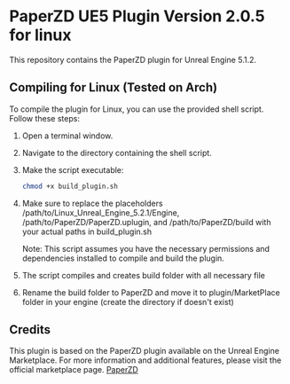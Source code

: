 # PaperZD UE5 Plugin Version 2.0.5 for linux

This repository contains the PaperZD plugin for Unreal Engine 5.1.2.

## Compiling for Linux (Tested on Arch)

To compile the plugin for Linux, you can use the provided shell script. Follow these steps:

1. Open a terminal window.

2. Navigate to the directory containing the shell script.

3. Make the script executable:
   ```bash
   chmod +x build_plugin.sh

4. Make sure to replace the placeholders /path/to/Linux_Unreal_Engine_5.2.1/Engine, /path/to/PaperZD/PaperZD.uplugin,
   and /path/to/PaperZD/build with your actual paths in build_plugin.sh

   Note: This script assumes you have the necessary permissions and dependencies installed to compile and build the plugin.

5. The script compiles and creates build folder with all necessary file

6. Rename the build folder to PaperZD and move it to plugin/MarketPlace folder in your engine (create the directory if doesn't exist)

## Credits
This plugin is based on the PaperZD plugin available on the Unreal Engine Marketplace. For more information and additional features, please visit the official marketplace page. [PaperZD](https://www.unrealengine.com/marketplace/en-US/product/paperzd)
